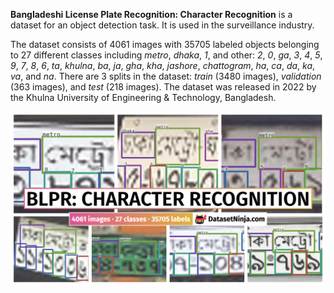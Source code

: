 **Bangladeshi License Plate Recognition: Character Recognition** is a dataset for an object detection task. It is used in the surveillance industry. 

The dataset consists of 4061 images with 35705 labeled objects belonging to 27 different classes including *metro*, *dhaka*, *1*, and other: *2*, *0*, *ga*, *3*, *4*, *5*, *9*, *7*, *8*, *6*, *ta*, *khulna*, *ba*, *ja*, *gha*, *kha*, *jashore*, *chattogram*, *ha*, *ca*, *da*, *ka*, *va*, and *na*. There are 3 splits in the dataset: *train* (3480 images), *validation* (363 images), and *test* (218 images). The dataset was released in 2022 by the Khulna University of Engineering & Technology, Bangladesh.

<img src="https://github.com/dataset-ninja/bangladeshi-license-plate-recognition-character/raw/main/visualizations/poster.png">
